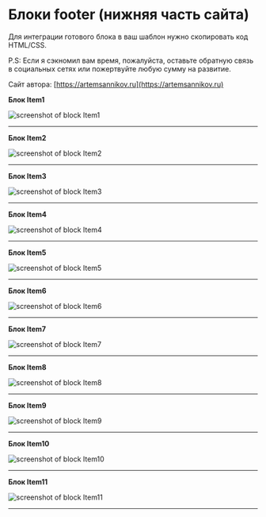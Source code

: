 Блоки footer (нижняя часть сайта)
=====================

Для интеграции готового блока в ваш шаблон нужно скопировать код HTML/CSS.

P.S: Если я сэкномил вам время, пожалуйста, оставьте обратную связь в социальных сетях или пожертвуйте любую сумму на развитие.

Сайт автора: [https://artemsannikov.ru](https://artemsannikov.ru)

**Блок Item1**

![screenshot of block Item1](https://user-images.githubusercontent.com/31792522/69032146-9fc3b300-09fd-11ea-92bc-dd435659645a.jpg)

<hr>

**Блок Item2**

![screenshot of block Item2](https://user-images.githubusercontent.com/31792522/69032321-02b54a00-09fe-11ea-8ee2-96652a74740f.jpg)

<hr>

**Блок Item3**

![screenshot of block Item3](https://user-images.githubusercontent.com/31792522/69032337-0ba61b80-09fe-11ea-8e30-de397cc2c9b3.jpg)

<hr>

**Блок Item4**

![screenshot of block Item4](https://user-images.githubusercontent.com/31792522/69032357-1496ed00-09fe-11ea-8573-93a27468f743.jpg)

<hr>

**Блок Item5**

![screenshot of block Item5](https://user-images.githubusercontent.com/31792522/69033284-8112eb80-0a00-11ea-86b4-71b17e6a5b61.jpg)

<hr>

**Блок Item6**

![screenshot of block Item6](https://user-images.githubusercontent.com/31792522/69033299-8839f980-0a00-11ea-9487-9527512cbabf.jpg)

<hr>

**Блок Item7**

![screenshot of block Item7](https://user-images.githubusercontent.com/31792522/69033319-8f610780-0a00-11ea-9cac-2035d3107525.jpg)

<hr>

**Блок Item8**

![screenshot of block Item8](https://user-images.githubusercontent.com/31792522/69043922-c988d400-0a15-11ea-90a7-a45d1e5ce7d5.jpg)

<hr>

**Блок Item9**

![screenshot of block Item9](https://user-images.githubusercontent.com/31792522/69044720-3cdf1580-0a17-11ea-95c5-25ca1e4704ce.jpg)

<hr>

**Блок Item10**

![screenshot of block Item10](https://user-images.githubusercontent.com/31792522/69045835-80d31a00-0a19-11ea-832b-2b33a30292c9.jpg)

<hr>

**Блок Item11**

![screenshot of block Item11](https://user-images.githubusercontent.com/31792522/69046593-28048100-0a1b-11ea-8dee-d5476febb79d.jpg)

<hr>